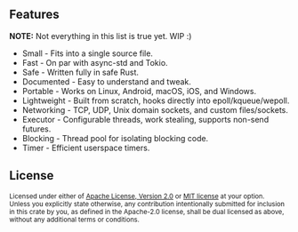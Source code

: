 ## Features

**NOTE:** Not everything in this list is true yet. WIP :)

* Small - Fits into a single source file.
* Fast - On par with async-std and Tokio.
* Safe - Written fully in safe Rust.
* Documented - Easy to understand and tweak.
* Portable - Works on Linux, Android, macOS, iOS, and Windows.
* Lightweight - Built from scratch, hooks directly into epoll/kqueue/wepoll.
* Networking - TCP, UDP, Unix domain sockets, and custom files/sockets.
* Executor - Configurable threads, work stealing, supports non-send futures.
* Blocking - Thread pool for isolating blocking code.
* Timer - Efficient userspace timers.

## License

<sup>
Licensed under either of <a href="LICENSE-APACHE">Apache License, Version
2.0</a> or <a href="LICENSE-MIT">MIT license</a> at your option.
</sup>

<br/>

<sub>
Unless you explicitly state otherwise, any contribution intentionally submitted
for inclusion in this crate by you, as defined in the Apache-2.0 license, shall
be dual licensed as above, without any additional terms or conditions.
</sub>
